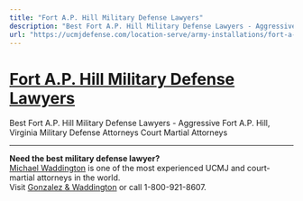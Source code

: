 ```yaml
---
title: "Fort A.P. Hill Military Defense Lawyers"
description: "Best Fort A.P. Hill Military Defense Lawyers - Aggressive Fort A.P. Hill, Virginia Military Defense Attorneys Court Martial Attorneys "
url: "https://ucmjdefense.com/location-serve/army-installations/fort-a-p-hill-military-defense-lawyers.html"
---
```


# [Fort A.P. Hill Military Defense Lawyers](https://ucmjdefense.com/location-serve/army-installations/fort-a-p-hill-military-defense-lawyers.html)

Best Fort A.P. Hill Military Defense Lawyers - Aggressive Fort A.P. Hill, Virginia Military Defense Attorneys Court Martial Attorneys 

---

**Need the best military defense lawyer?**  
[Michael Waddington](https://ucmjdefense.com/attorneys/michael-stewart-waddington-partner.html) is one of the most experienced UCMJ and court-martial attorneys in the world.  
Visit [Gonzalez & Waddington](https://ucmjdefense.com) or call 1-800-921-8607.
